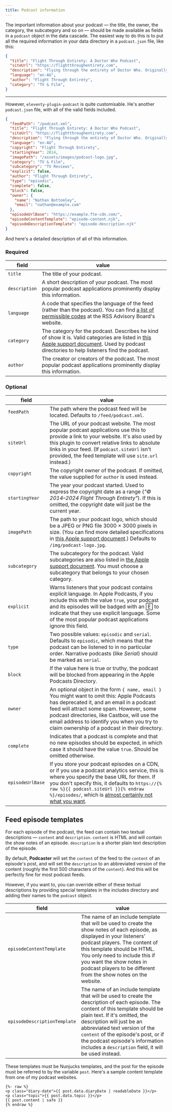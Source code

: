 ```yaml
---
title: Podcast information
---
```

The important information about your podcast — the title, the owner, the category, the subcategory and so on — should be made available as fields in a `podcast` object in the data cascade. The easiest way to do this is to put all the required information in your data directory in a `podcast.json` file, like this:

```json
{
  "title": "Flight Through Entirety: A Doctor Who Podcast",
  "siteUrl": "https://flightthroughentirety.com",
  "description": "Flying through the entirety of Doctor Who. Originally with cake, but now with guests.",
  "language": "en-AU",
  "author": "Flight Through Entirety",
  "category": "TV & Film",
}
```

---

However, `eleventy-plugin-podcast` is quite customisable. He's another `podcast.json` file, with all of the valid fields included.

```json
{
  "feedPath": "/podcast.xml",
  "title": "Flight Through Entirety: A Doctor Who Podcast",
  "siteUrl": "https://flightthroughentirety.com",
  "description": "Flying through the entirety of Doctor Who. Originally with cake, but now with guests.",
  "language": "en-AU",
  "copyright": "Flight Through Entirety",
  "startingYear": 2014,
  "imagePath": "/assets/images/podcast-logo.jpg",
  "category": "TV & Film",
  "subcategory": "TV Reviews",
  "explicit": false,
  "author": "Flight Through Entirety",
  "type": "episodic",
  "complete": false,
  "block": false,
  "owner": {
    "name": "Nathan Bottomley",
    "email": "nathan@example.com"
  },
  "episodeUrlBase": "https://example.fte-cdn.com/",
  "episodeContentTemplate": "episode-content.njk",
  "episodeDescriptionTemplate": "episode-description.njk"
}
```

And here's a detailed description of all of this information.

### Required

| field | value |
| ----- | ----- |
| `title` | The title of your podcast. |
| `description` | A short description of your podcast. The most popular podcast applications prominently display this information. |
| `language` | A code that specifies the language of the feed (rather than the podcast). You can find [a list of permissible codes][lang] at the RSS Advisory Board's website. |
| `category` | The category for the podcast. Describes he kind of show it is. Valid categories are listed in [this Apple support document][categories]. Used by podcast directories to help listeners find the podcast. |
| `author` | The creator or creators of the podcast. The most popular podcast applications prominently display this information. |

### Optional

| field | value |
| ----- | ----- |
| `feedPath` | The path where the podcast feed will be located. Defaults to `/feed/podcast.xml`. |
| `siteUrl` | The URL of your podcast website. The most popular podcast applications use this to provide a link to your website. It's also used by this plugin to convert relative links to absolute links in your feed. (If `podcast.siteUrl` isn't provided, the feed template will use `site.url` instead.) |
| `copyright` | The copyright owner of the podcast. If omitted, the value supplied for `author` is used instead. |
| `startingYear` | The year your podcast started. Used to express the copyright date as a range (_"© 2014–2024 Flight Through Entirety"_). If this is omitted, the copyright date will just be the current year. |
| `imagePath` | The path to your podcast logo, which should be a JPEG or PNG file 3000 × 3000 pixels in size. (You can find more detailed specifications in [this Apple support document](https://podcasters.apple.com/support/896-artwork-requirements#shows).) Defaults to `/img/podcast-logo.jpg`. |
| `subcategory` | The subcategory for the podcast. Valid subcategories are also listed in [the Apple support document][categories]. You must choose a subcategory that belongs to your chosen category. |
| `explicit` | Warns listeners that your podcast contains explicit language. In Apple Podcasts, if you include this with the value `true`, your podcast and its episodes will be badged with an 🄴 to indicate that they use explicit language. Some of the most popular podcast applications ignore this field. |
| `type` | Two possible values: `episodic` and `serial`. Defaults to `episodic`, which means that the podcast can be listened to in no particular order. Narrative podcasts (like _Serial_) should be marked as `serial`. |
| `block` |  If the value here is true or truthy, the podcast will be blocked from appearing in the Apple Podcasts Directory. |
| `owner` | An optional object in the form `{ name, email }` You might want to omit this: Apple Podcasts has deprecated it, and an email in a podcast feed will attract some spam. However, some podcast directories, like Castbox, will use the email address to identify you when you try to claim ownership of a podcast in their directory. |
| `complete` | Indicates that a podcast is complete and that no new episodes should be expected, in which case it should have the value `true`. Should be omitted otherwise. |
| `episodeUrlBase` | If you store your podcast episodes on a CDN, or if you use a podcast analytics service, this is where you specify the base URL for them. If you don't specify this, it defaults to `https://{% raw %}{{ podcast.siteUrl }}{% endraw %}/episodes/`, which is [almost certainly not what you want][hosting]. |

[categories]: https://podcasters.apple.com/support/1691-apple-podcasts-categories
[lang]: https://www.rssboard.org/rss-language-codes
[hosting]: docs/hosting.md

## Feed episode templates

For each episode of the podcast, the feed can contain two textual descriptions — `content` and `description`. `content` is HTML and will contain the show notes of an episode. `description` is a shorter plain text description of the episode.

By default, **Podcaster** will set the `content` of the feed to the `content` of an episode's post, and will set the `description` to an abbreviated version of the content (roughly the first 500 characters of the `content`). And this will be perfectly fine for most podcast feeds.

However, if you want to, you can override either of these textual descriptions by providing special templates in the includes directory and adding their names to the `podcast` object.

| field | value |
| ----- | ----- |
| `episodeContentTemplate` | The name of an include template that will be used to create the show notes of each episode, as displayed in your listeners' podcast players. The content of this template should be HTML. You only need to include this if you want the show notes in podcast players to be different from the show notes on the website. |
| `episodeDescriptionTemplate` | The name of an include template that will be used to create the description of each episode. The content of this template should be plain text. If it's omitted, the description will just be an abbreviated text version of the `content` of the episode's post, or if the podcast episode's information includes a `description` field, it will be used instead. |

These templates must be Nunjucks templates, and the post for the episode must be referred to by the variable `post`. Here's a sample content template from one of my podcast websites.

```njk
{%- raw %}
<p class="diary-date">{{ post.data.diaryDate | readableDate }}</p>
<p class="topic">{{ post.data.topic }}</p>
{{ post.content | safe }}
{% endraw %}
```
